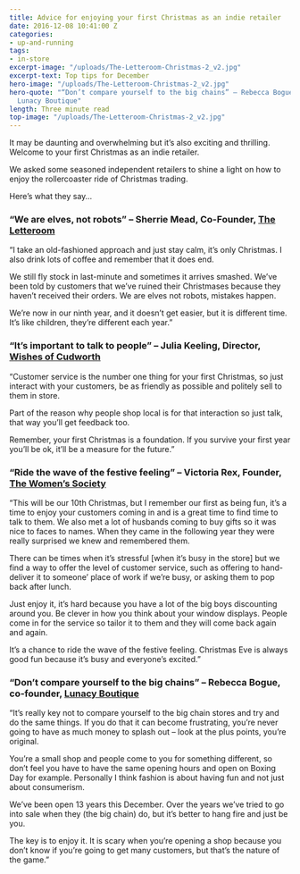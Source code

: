 ```yaml
---
title: Advice for enjoying your first Christmas as an indie retailer
date: 2016-12-08 10:41:00 Z
categories:
- up-and-running
tags:
- in-store
excerpt-image: "/uploads/The-Letteroom-Christmas-2_v2.jpg"
excerpt-text: Top tips for December
hero-image: "/uploads/The-Letteroom-Christmas-2_v2.jpg"
hero-quote: "“Don’t compare yourself to the big chains” – Rebecca Bogue, co-founder,
  Lunacy Boutique"
length: Three minute read
top-image: "/uploads/The-Letteroom-Christmas-2_v2.jpg"
---
```


It may be daunting and overwhelming but it’s also exciting and thrilling. Welcome to your first Christmas as an indie retailer. 

We asked some seasoned independent retailers to shine a light on how to enjoy the rollercoaster ride of Christmas trading. 

Here’s what they say…

### “We are elves, not robots” – Sherrie Mead, Co-Founder, [The Letteroom](https://www.theletteroom.com/) 

“I take an old-fashioned approach and just stay calm, it’s only Christmas. I also drink lots of coffee and remember that it does end. 

We still fly stock in last-minute and sometimes it arrives smashed. We’ve been told by customers that we’ve ruined their Christmases because they haven’t received their orders. We are elves not robots, mistakes happen.

We’re now in our ninth year, and it doesn’t get easier, but it is different time. It’s like children, they’re different each year.” 

### “It’s important to talk to people” – Julia Keeling, Director, [Wishes of Cudworth](http://www.wishesofcudworth.co.uk/)

“Customer service is the number one thing for your first Christmas, so just interact with your customers, be as friendly as possible and politely sell to them in store. 

Part of the reason why people shop local is for that interaction so just talk, that way you’ll get feedback too. 

Remember, your first Christmas is a foundation. If you survive your first year you’ll be ok, it’ll be a measure for the future.” 

### “Ride the wave of the festive feeling” –  Victoria Rex, Founder, [The Women’s Society](https://womens-society.co.uk/)

“This will be our 10th Christmas, but I remember our first as being fun, it’s a time to enjoy your customers coming in and is a great time to find time to talk to them. We also met a lot of husbands coming to buy gifts so it was nice to faces to names. When they came in the following year they were really surprised we knew and remembered them.

There can be times when it’s stressful [when it’s busy in the store] but we find a way to offer the level of customer service, such as offering to hand-deliver it to someone’ place of work if we’re busy, or asking them to pop back after lunch. 

Just enjoy it, it’s hard because you have a lot of the big boys discounting around you. Be clever in how you think about your window displays. People come in for the service so tailor it to them and they will come back again and again.

It’s a chance to ride the wave of the festive feeling. Christmas Eve is always good fun because it’s busy and everyone’s excited.”

### “Don’t compare yourself to the big chains” – Rebecca Bogue, co-founder, [Lunacy Boutique](http://www.lunacyboutique.co.uk/) 

“It’s really key not to compare yourself to the big chain stores and try and do the same things. If you do that it can become frustrating, you’re never going to have as much money to splash out – look at the plus points, you’re original. 

You’re a small shop and people come to you for something different, so don’t feel you have to have the same opening hours and open on Boxing Day for example. Personally I think fashion is about having fun and not just about consumerism. 

We’ve been open 13 years this December. Over the years we’ve tried to go into sale when they (the big chain) do, but it’s better to hang fire and just be you.
 
The key is to enjoy it. It is scary when you’re opening a shop because you don’t know if you’re going to get many customers, but that’s the nature of the game.” 
